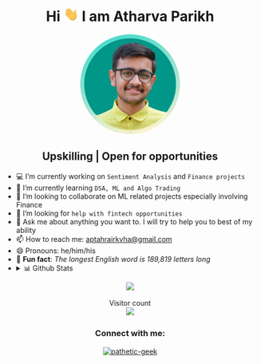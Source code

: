<!-- **AtharvaParikh/AtharvaParikh** is a ✨ _special_ ✨ repository because its `README.md` (this file) appears on your GitHub profile. -->

<!-- Here are some ideas to get you started: -->

<h1 align="center"> Hi <img src="https://raw.githubusercontent.com/ABSphreak/ABSphreak/master/gifs/Hi.gif" width="30px"> I am Atharva Parikh</h1>

<p align="center"><img src="https://github.com/AtharvaParikh/AtharvaParikh/blob/main/github1.png" height="auto" width="200" style="border-radius:50%"></p>
<h2 align="center">Upskilling | Open for opportunities</h2>



- 💻 I’m currently working on `Sentiment Analysis` and `Finance projects`
- 🌱 I’m currently learning `DSA, ML and Algo Trading`
- 👯 I’m looking to collaborate on ML related projects especially involving Finance</h4>
- 🤔 I’m looking for `help with fintech opportunities`
- 💬 Ask me about anything you want to. I will try to help you to best of my ability</h4>
- 📫 How to reach me: aptahrairkvha@gmail.com
- 😄 Pronouns: he/him/his
- 📖 **Fun fact**: *The longest English word is 189,819 letters long*
- <details>
    <summary>📊 Github Stats</summary>
    <p align="center"> <img src="https://github-readme-stats.vercel.app/api?username=AtharvaParikh&show_icons=true&theme=vue" alt="Atharva Parikh | Stats" />
  </details>

<p align="center">
  <img src="https://github-profile-summary-cards.vercel.app/api/cards/profile-details?username=AtharvaParikh&theme=vue" />
<!-- github_dark  solarized_dark -->
</p>

<p align="center"> 
  Visitor count<br>
  <img src="https://profile-counter.glitch.me/AtharvaParikh/count.svg" />
</p>

<h3 align="center">Connect with me:</h3>
<p align="center">
<a href="https://www.linkedin.com/in/atharva-parikh-ap07/" target="blank"><img align="center" src="https://raw.githubusercontent.com/rahuldkjain/github-profile-readme-generator/master/src/images/icons/Social/linked-in-alt.svg" alt="pathetic-geek" height="30" width="40" /></a>
</p>
